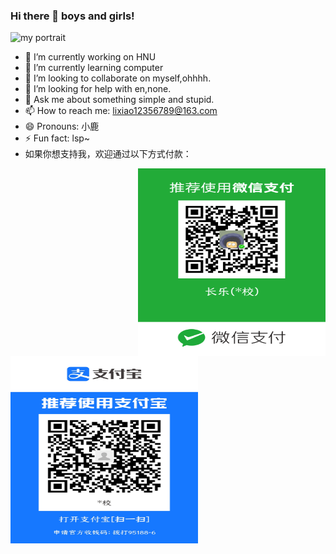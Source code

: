 
### Hi there 👋 boys and girls!



![my portrait](https://ss2.bdstatic.com/70cFvnSh_Q1YnxGkpoWK1HF6hhy/it/u=3121617516,2313216348&fm=26&gp=0.jpg)

- 🔭 I’m currently working on HNU
- 🌱 I’m currently learning computer
- 👯 I’m looking to collaborate on myself,ohhhh.
- 🤔 I’m looking for help with en,none.
- 💬 Ask me about something simple and stupid.
- 📫 How to reach me: lixiao12356789@163.com
- 😄 Pronouns: 小鹿
- ⚡ Fun fact: lsp~
- 如果你想支持我，欢迎通过以下方式付款：
<img src="https://github.com/heeler-deer/heeler-deer/blob/main/wx.png?raw=true" width = "300" height = "300" div align=right />
<img src="https://github.com/heeler-deer/heeler-deer/blob/main/zfb.jpg?raw=true" width = "300" height = "300" div align=left />



